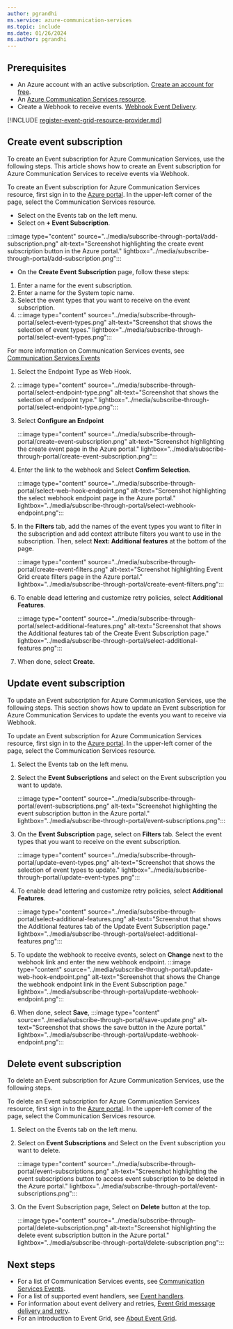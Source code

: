 ```yaml
---
author: pgrandhi
ms.service: azure-communication-services
ms.topic: include
ms.date: 01/26/2024
ms.author: pgrandhi
---
```


## Prerequisites

- An Azure account with an active subscription. [Create an account for free](https://azure.microsoft.com/free/dotnet/).
- An [Azure Communication Services resource](../../create-communication-resource.md).
- Create a Webhook to receive events. [Webhook Event Delivery](/azure/event-grid/webhook-event-delivery).

[!INCLUDE [register-event-grid-resource-provider.md](register-event-grid-resource-provider.md)]

## Create event subscription

To create an Event subscription for Azure Communication Services, use the following steps. This article shows how to create an Event subscription for Azure Communication Services to receive events via Webhook.

To create an Event subscription for Azure Communication Services resource, first sign in to the [Azure portal](https://portal.azure.com). In the upper-left corner of the page, select the Communication Services resource. 
* Select on the Events tab on the left menu.
* Select on **+ Event Subscription**. 

:::image type="content" source="../media/subscribe-through-portal/add-subscription.png" alt-text="Screenshot highlighting the create event subscription button in the Azure portal." lightbox="../media/subscribe-through-portal/add-subscription.png":::

* On the **Create Event Subscription** page, follow these steps:
1. Enter a name for the event subscription. 
1. Enter a name for the System topic name.
1. Select the event types that you want to receive on the event subscription.
1. 
    :::image type="content" source="../media/subscribe-through-portal/select-event-types.png" alt-text="Screenshot that shows the selection of event types." lightbox="../media/subscribe-through-portal/select-event-types.png":::

For more information on Communication Services events, see [Communication Services Events](/azure/event-grid/event-schema-communication-services)

1. Select the Endpoint Type as Web Hook.
1. 
    :::image type="content" source="../media/subscribe-through-portal/select-endpoint-type.png" alt-text="Screenshot that shows the selection of endpoint type." lightbox="../media/subscribe-through-portal/select-endpoint-type.png":::

1. Select **Configure an Endpoint**

    :::image type="content" source="../media/subscribe-through-portal/create-event-subscription.png" alt-text="Screenshot highlighting the create event page in the Azure portal." lightbox="../media/subscribe-through-portal/create-event-subscription.png":::
 
1. Enter the link to the webhook and Select **Confirm Selection**.

    :::image type="content" source="../media/subscribe-through-portal/select-web-hook-endpoint.png" alt-text="Screenshot highlighting the select webhook endpoint page in the Azure portal." lightbox="../media/subscribe-through-portal/select-webhook-endpoint.png":::

1. In the **Filters** tab, add the names of the event types you want to filter in the subscription and add context attribute filters you want to use in the subscription. Then, select **Next: Additional features** at the bottom of the page.

    :::image type="content" source="../media/subscribe-through-portal/create-event-filters.png" alt-text="Screenshot highlighting Event Grid create filters page in the Azure portal." lightbox="../media/subscribe-through-portal/create-event-filters.png":::

1. To enable dead lettering and customize retry policies, select **Additional Features**.

    :::image type="content" source="../media/subscribe-through-portal/select-additional-features.png" alt-text="Screenshot that shows the Additional features tab of the Create Event Subscription page." lightbox="../media/subscribe-through-portal/select-additional-features.png":::

1. When done, select **Create**.


## Update event subscription

To update an Event subscription for Azure Communication Services, use the following steps. This section shows how to update an Event subscription for Azure Communication Services to update the events you want to receive via Webhook.

To update an Event subscription for Azure Communication Services resource, first sign in to the [Azure portal](https://portal.azure.com). In the upper-left corner of the page, select the Communication Services resource. 

1. Select the Events tab on the left menu.
1. Select the **Event Subscriptions** and select on the Event subscription you want to update. 

    :::image type="content" source="../media/subscribe-through-portal/event-subscriptions.png" alt-text="Screenshot highlighting the event subscription button in the Azure portal." lightbox="../media/subscribe-through-portal/event-subscriptions.png":::

1. On the **Event Subscription** page, select on **Filters** tab. Select the event types that you want to receive on the event subscription.

    :::image type="content" source="../media/subscribe-through-portal/update-event-types.png" alt-text="Screenshot that shows the selection of event types to update." lightbox="../media/subscribe-through-portal/update-event-types.png":::

1. To enable dead lettering and customize retry policies, select **Additional Features**.

    :::image type="content" source="../media/subscribe-through-portal/select-additional-features.png" alt-text="Screenshot that shows the Additional features tab of the Update Event Subscription page." lightbox="../media/subscribe-through-portal/select-additional-features.png":::

1. To update the webhook to receive events, select on **Change** next to the webhook link and enter the new webhook endpoint. 
     :::image type="content" source="../media/subscribe-through-portal/update-web-hook-endpoint.png" alt-text="Screenshot that shows the Change the webhook endpoint link in the Event Subscription page." lightbox="../media/subscribe-through-portal/update-webhook-endpoint.png":::

1. When done, select **Save**,
     :::image type="content" source="../media/subscribe-through-portal/save-update.png" alt-text="Screenshot that shows the save button in the Azure portal." lightbox="../media/subscribe-through-portal/update-webhook-endpoint.png":::

## Delete event subscription

To delete an Event subscription for Azure Communication Services, use the following steps.

To delete an Event subscription for Azure Communication Services resource, first sign in to the [Azure portal](https://portal.azure.com). In the upper-left corner of the page, select the Communication Services resource. 

1. Select on the Events tab on the left menu.
1. Select on **Event Subscriptions** and Select on the Event subscription you want to delete. 

    :::image type="content" source="../media/subscribe-through-portal/event-subscriptions.png" alt-text="Screenshot highlighting the event subscriptions button to access event subscription to be deleted in the Azure portal." lightbox="../media/subscribe-through-portal/event-subscriptions.png":::

1. On the Event Subscription page, Select on **Delete** button at the top. 

    :::image type="content" source="../media/subscribe-through-portal/delete-subscription.png" alt-text="Screenshot highlighting the delete event subscription button in the Azure portal." lightbox="../media/subscribe-through-portal/delete-subscription.png":::

## Next steps
* For a list of Communication Services events, see [Communication Services Events](/azure/event-grid/event-schema-communication-services).
* For a list of supported event handlers, see [Event handlers](/azure/event-grid/event-handlers).
* For information about event delivery and retries, [Event Grid message delivery and retry](/azure/event-grid/delivery-and-retry).
* For an introduction to Event Grid, see [About Event Grid](/azure/event-grid/overview).